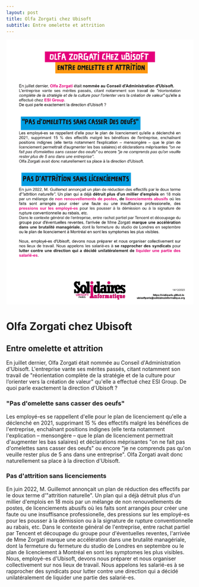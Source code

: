 ```yaml
---
layout: post
title: Olfa Zorgati chez Ubisoft
subtitle: Entre omelette et attrition
---
```


![SIUbiParis](../assets/img/UbisoftParis_Affichage_044.png)

# Olfa Zorgati chez Ubisoft
## Entre omelette et attrition


En juillet dernier, Olfa Zorgati était nommée au Conseil d'Administration d'Ubisoft.
L'entreprise vante ses mérites passés, citant notamment son travail de "réorientation complète de la stratégie et de la culture pour l’orienter vers la création de valeur" qu'elle a effectué chez ESI Group. 
De quoi parle exactement la direction d'Ubisoft ?

### "Pas d'omelette sans casser des oeufs"
Les employé-es se rappellent d'elle pour le plan de licenciement qu'elle a déclenché en 2021, supprimant 15 % des effectifs malgré les bénéfices de l'entreprise, enchaînant positions indignes (elle tenta notamment l'explication – mensongère – que le plan de licenciement permettrait d'augmenter les bas salaires) et déclarations méprisantes "on ne fait pas d'omelettes sans casser des oeufs" ou encore "je ne comprends pas qu'on veuille rester plus de 5 ans dans une entreprise". Olfa Zorgati avait donc naturellement sa place à la direction d'Ubisoft.

### Pas d'attrition sans licenciements
En juin 2022, M. Guillemot annonçait un plan de réduction des effectifs par le doux terme d'"attrition naturelle". Un plan qui a déjà détruit plus d'un millier d'emplois en 18 mois par un mélange de non renouvellements de postes, de licenciements abusifs où les faits sont arrangés pour créer une faute ou une insuffisance professionelle, des pressions sur les employé-es pour les pousser à la démission ou à la signature de rupture conventionnelle au rabais, etc.
Dans le contexte général de l'entreprise, entre rachat partiel par Tencent et découpage du groupe pour d'éventuelles reventes, l'arrivée de Mme Zorgati marque une accélération dans une brutalité managériale, dont la fermeture du fermeture du studio de Londres en septembre ou le plan de licenciement à Montréal en sont les symptomes les plus visibles.
Nous, employé-es d'Ubisoft, devons nous préparer et nous organiser collectivement sur nos lieux de travail. Nous appelons les salarié-es à se rapprocher des syndicats pour lutter contre une direction qui a décidé unilatéralement de liquider une partie des salarié-es. 
